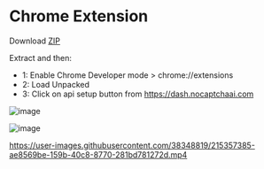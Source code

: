 # Chrome Extension

Download [ZIP](https://github.com/noCaptchaAi/noCaptcha_extension/archive/refs/heads/main.zip)

<p>
Extract and then:

- 1: Enable Chrome Developer mode > chrome://extensions
- 2: Load Unpacked
- 3: Click on api setup button from https://dash.nocaptchaai.com

![image](https://user-images.githubusercontent.com/38348819/215356988-aed4c142-785a-4ca5-9814-09b7718ed8ce.png)
</p>


![image](https://user-images.githubusercontent.com/38348819/215357343-dcae25cf-65c9-4215-863e-5f2a9fbe6bd5.png)


https://user-images.githubusercontent.com/38348819/215357385-ae8569be-159b-40c8-8770-281bd781272d.mp4

